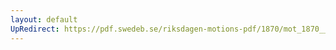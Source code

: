 ```yaml
---
layout: default
UpRedirect: https://pdf.swedeb.se/riksdagen-motions-pdf/1870/mot_1870__ak__00149/mot_1870__ak__00149_001.pdf
---
```

